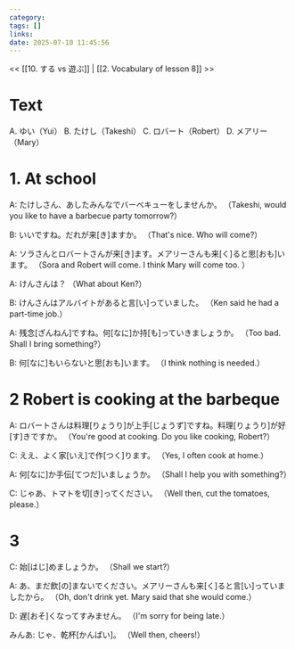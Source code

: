 ```yaml
---
category: 
tags: []
links:
date: 2025-07-10 11:45:56
---
```

<< [[10. する vs 遊ぶ]] | [[2. Vocabulary of lesson 8]] >>
# Text

A. ゆい（Yui）
B. たけし（Takeshi）
C. ロバート（Robert）
D. メアリー（Mary）

# 1. At school

A: たけしさん、あしたみんなでバーベキューをしませんか。
（Takeshi, would you like to have a barbecue party tomorrow?）

B: いいですね。だれが来\[き\]ますか。
（That's nice. Who will come?）

A: ソラさんとロバートさんが来\[き\]ます。メアリーさんも来\[く\]ると思\[おも\]います。
（Sora and Robert will come. I think Mary will come too. ）

A: けんさんは？
（What about Ken?）

B: けんさんはアルバイトがあると言\[い\]っていました。
（Ken said he had a part-time job.）

A: 残念\[ざんねん\]ですね。何\[なに\]か持\[も\]っていきましょうか。
（Too bad. Shall I bring something?）

B: 何\[なに\]もいらないと思\[おも\]います。
（I think nothing is needed.）

# 2 Robert is cooking at the barbeque

A: ロバートさんは料理\[りょうり\]が上手\[じょうず\]ですね。料理\[りょうり\]が好\[す\]きですか。
（You're good at cooking. Do you like cooking, Robert?）

C: ええ、よく家\[いえ\]で作\[つく\]ります。
（Yes, I often cook at home.）

A: 何\[なに\]か手伝\[てつだ\]いましょうか。
（Shall I help you with something?）

C: じゃあ、トマトを切\[き\]ってください。
（Well then, cut the tomatoes, please.）

# 3 

C: 始\[はじ\]めましょうか。
（Shall we start?）

A: あ、まだ飲\[の\]まないでください。メアリーさんも来\[く\]ると言\[い\]っていましたから。
（Oh, don't drink yet. Mary said that she would come.）

D: 遅\[おそ\]くなってすみません。
（I'm sorry for being late.）

みんあ: じゃ、乾杯\[かんぱい\]。
（Well then, cheers!）